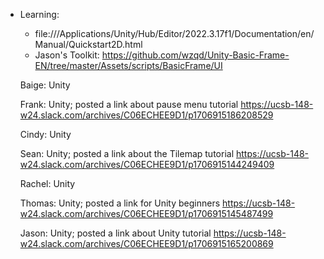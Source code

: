 - Learning:
    - file:///Applications/Unity/Hub/Editor/2022.3.17f1/Documentation/en/Manual/Quickstart2D.html
    - Jason's Toolkit: https://github.com/wzqd/Unity-Basic-Frame-EN/tree/master/Assets/scripts/BasicFrame/UI
 
  Baige: Unity

  Frank: Unity; posted a link about pause menu tutorial https://ucsb-148-w24.slack.com/archives/C06ECHEE9D1/p1706915186208529

  Cindy: Unity

  Sean: Unity; posted a link about the Tilemap tutorial https://ucsb-148-w24.slack.com/archives/C06ECHEE9D1/p1706915144249409

  Rachel: Unity

  Thomas: Unity; posted a link for Unity beginners https://ucsb-148-w24.slack.com/archives/C06ECHEE9D1/p1706915145487499

  Jason: Unity; posted a link about Unity tutorial https://ucsb-148-w24.slack.com/archives/C06ECHEE9D1/p1706915165200869
